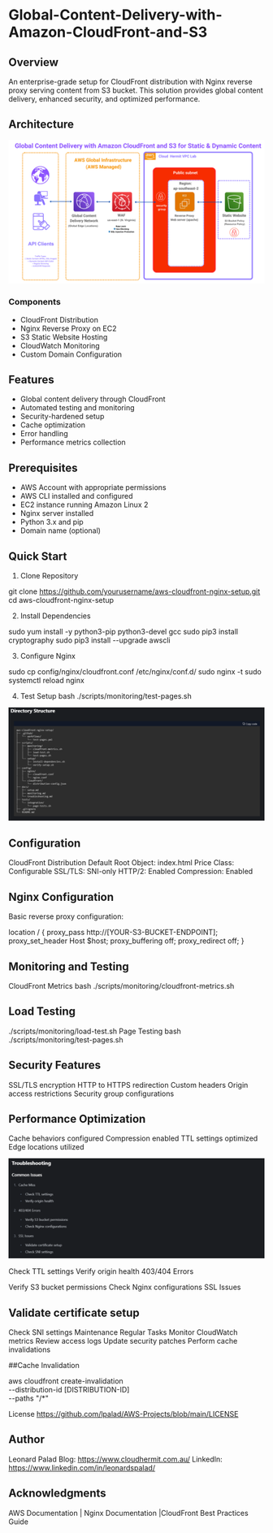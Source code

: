# Global-Content-Delivery-with-Amazon-CloudFront-and-S3

## Overview
An enterprise-grade setup for CloudFront distribution with Nginx reverse proxy serving content from S3 bucket. This solution provides global content delivery, enhanced security, and optimized performance.

## Architecture
![Architecture Diagram](docs/architect.png)


### Components
- CloudFront Distribution
- Nginx Reverse Proxy on EC2
- S3 Static Website Hosting
- CloudWatch Monitoring
- Custom Domain Configuration

## Features
- Global content delivery through CloudFront
- Automated testing and monitoring
- Security-hardened setup
- Cache optimization
- Error handling
- Performance metrics collection

## Prerequisites
- AWS Account with appropriate permissions
- AWS CLI installed and configured
- EC2 instance running Amazon Linux 2
- Nginx server installed
- Python 3.x and pip
- Domain name (optional)


## Quick Start
1. Clone Repository

git clone https://github.com/yourusername/aws-cloudfront-nginx-setup.git
cd aws-cloudfront-nginx-setup

2. Install Dependencies

sudo yum install -y python3-pip python3-devel gcc
sudo pip3 install cryptography
sudo pip3 install --upgrade awscli

3. Configure Nginx
 
sudo cp config/nginx/cloudfront.conf /etc/nginx/conf.d/
sudo nginx -t
sudo systemctl reload nginx

4. Test Setup
bash
./scripts/monitoring/test-pages.sh


![directory](docs/directory.png)

## Configuration
CloudFront Distribution
Default Root Object: index.html
Price Class: Configurable
SSL/TLS: SNI-only
HTTP/2: Enabled
Compression: Enabled
## Nginx Configuration
Basic reverse proxy configuration:

location / {
    proxy_pass http://[YOUR-S3-BUCKET-ENDPOINT];
    proxy_set_header Host $host;
    proxy_buffering off;
    proxy_redirect off;
}


## Monitoring and Testing
CloudFront Metrics
bash
./scripts/monitoring/cloudfront-metrics.sh

## Load Testing

./scripts/monitoring/load-test.sh
Page Testing
bash
./scripts/monitoring/test-pages.sh


## Security Features
SSL/TLS encryption
HTTP to HTTPS redirection
Custom headers
Origin access restrictions
Security group configurations

## Performance Optimization
Cache behaviors configured
Compression enabled
TTL settings optimized
Edge locations utilized

![directory](docs/t.png)

Check TTL settings
Verify origin health
403/404 Errors

Verify S3 bucket permissions
Check Nginx configurations
SSL Issues

## Validate certificate setup

Check SNI settings
Maintenance
Regular Tasks
Monitor CloudWatch metrics
Review access logs
Update security patches
Perform cache invalidations


##Cache Invalidation

aws cloudfront create-invalidation \
    --distribution-id [DISTRIBUTION-ID] \
    --paths "/*"

License
https://github.com/lpalad/AWS-Projects/blob/main/LICENSE


## Author 
Leonard Palad
Blog: https://www.cloudhermit.com.au/ 
LinkedIn: https://www.linkedin.com/in/leonardspalad/


## Acknowledgments
AWS Documentation | Nginx Documentation |CloudFront Best Practices Guide
